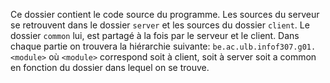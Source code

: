 Ce dossier contient le code source du programme.  Les sources du serveur se retrouvent dans le dossier
`server` et les sources du dossier `client`.  Le dossier `common` lui, est partagé à la fois par le
serveur et le client.  Dans chaque partie on trouvera la hiérarchie suivante: `be.ac.ulb.infof307.g01.<module>`
où `<module>` correspond soit à client, soit à server soit a common en fonction du dossier dans lequel on se trouve.
